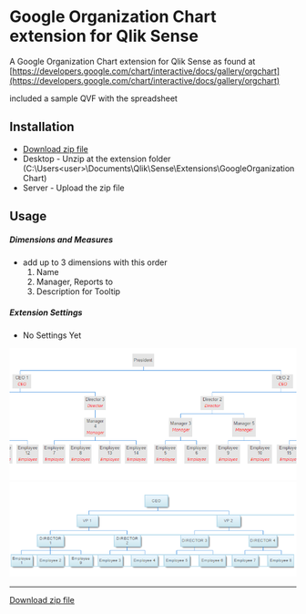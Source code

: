 # Google Organization Chart extension for Qlik Sense
A Google Organization Chart extension for Qlik Sense as found at
[https://developers.google.com/chart/interactive/docs/gallery/orgchart](https://developers.google.com/chart/interactive/docs/gallery/orgchart)

included a sample QVF with the spreadsheet

## Installation
- [Download zip file](https://github.com/yianni-ververis/google-organizational-chart/archive/master.zip)
- Desktop - Unzip at the extension folder (C:\Users\<user>\Documents\Qlik\Sense\Extensions\GoogleOrganizationChart) 
- Server - Upload the zip file


## Usage

##### Dimensions and Measures
- add up to 3 dimensions with this order
  1. Name
  2. Manager, Reports to
  3. Description for Tooltip


##### Extension Settings
- No Settings Yet


<img src="preview2.png">

<img src="preview.png">


---

[Download zip file](https://github.com/yianni-ververis/google-organizational-chart/archive/master.zip)